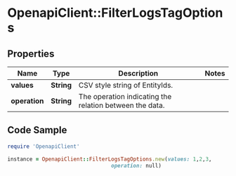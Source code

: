 # OpenapiClient::FilterLogsTagOptions

## Properties

Name | Type | Description | Notes
------------ | ------------- | ------------- | -------------
**values** | **String** | CSV style string of EntityIds. | 
**operation** | **String** | The operation indicating the relation between the data. | 

## Code Sample

```ruby
require 'OpenapiClient'

instance = OpenapiClient::FilterLogsTagOptions.new(values: 1,2,3,
                                 operation: null)
```


